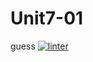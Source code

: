 # Unit7-01
guess
 [![linter](https://github.com/Solomontesfaye2/Unit7-01/workflows/linter/badge.svg)](https://github.com/marketplace/actions/super-linter) 
